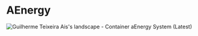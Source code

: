 # AEnergy

![Guilherme Teixeira Ais's landscape -  Container  aEnergy System (Latest)](https://github.com/ABBorges1/-DSM-PI4-AEnergy/assets/73388069/4af1ad8b-5355-4a08-b585-9110f5c7ac4b)

